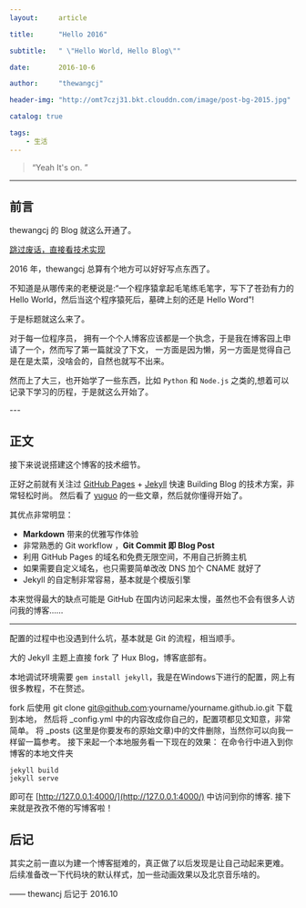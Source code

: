 ```yaml
---
layout:     article

title:      "Hello 2016"

subtitle:   " \"Hello World, Hello Blog\""

date:       2016-10-6

author:     "thewangcj"

header-img: "http://omt7czj31.bkt.clouddn.com/image/post-bg-2015.jpg"

catalog: true

tags:
    - 生活
---
```


> “Yeah It's on. ”

---

## 前言

thewangcj 的 Blog 就这么开通了。
<!--more-->

[跳过废话，直接看技术实现 ](#build) 



2016 年，thewangcj 总算有个地方可以好好写点东西了。


 不知道是从哪传来的老梗说是:“一个程序猿拿起毛笔练毛笔字，写下了苍劲有力的 Hello World，然后当这个程序猿死后，墓碑上刻的还是 Hello Word”!

 于是标题就这么来了。


对于每一位程序员， 拥有一个个人博客应该都是一个执念，于是我在博客园上申请了一个，然而写了第一篇就没了下文，
一方面是因为懒，另一方面是觉得自己是在是太菜，没啥会的，自然也就写不出来。

然而上了大三，也开始学了一些东西，比如 `Python` 和 `Node.js` 之类的,想着可以记录下学习的历程，于是就这么开始了。

<p id = "build"></p>
---

## 正文

接下来说说搭建这个博客的技术细节。  

正好之前就有关注过 [GitHub Pages](https://pages.github.com/) + [Jekyll](http://jekyllrb.com/) 快速 Building Blog 的技术方案，非常轻松时尚。
然后看了 <a href="http://yuguo.us/weblog/">yuguo</a> 的一些文章，然后就你懂得开始了。

其优点非常明显：  

* **Markdown** 带来的优雅写作体验
* 非常熟悉的 Git workflow ，**Git Commit 即 Blog Post**
* 利用 GitHub Pages 的域名和免费无限空间，不用自己折腾主机
* 如果需要自定义域名，也只需要简单改改 DNS 加个 CNAME 就好了 
* Jekyll 的自定制非常容易，基本就是个模版引擎


本来觉得最大的缺点可能是 GitHub 在国内访问起来太慢，虽然也不会有很多人访问我的博客……

---

配置的过程中也没遇到什么坑，基本就是 Git 的流程，相当顺手。

大的 Jekyll 主题上直接 fork 了 Hux Blog，博客底部有。

本地调试环境需要 `gem install jekyll`，我是在Windows下进行的配置，网上有很多教程，不在赘述。

fork 后使用 git clone git@github.com:yourname/yourname.github.io.git 下载到本地，
然后将 _config.yml 中的内容改成你自己的，配置项都见文知意，非常简单。
将 _posts (这里是你要发布的原始文章)中的文件删除，当然你可以向我一样留一篇参考。
接下来起一个本地服务看一下现在的效果：
在命令行中进入到你博客的本地文件夹

```shell
jekyll build
jekyll serve
```


即可在 [http://127.0.0.1:4000/](http://127.0.0.1:4000/) 中访问到你的博客.
接下来就是孜孜不倦的写博客啦！

## 后记
其实之前一直以为建一个博客挺难的，真正做了以后发现是让自己动起来更难。
后续准备改一下代码块的默认样式，加一些动画效果以及北京音乐啥的。


—— thewancj 后记于 2016.10



